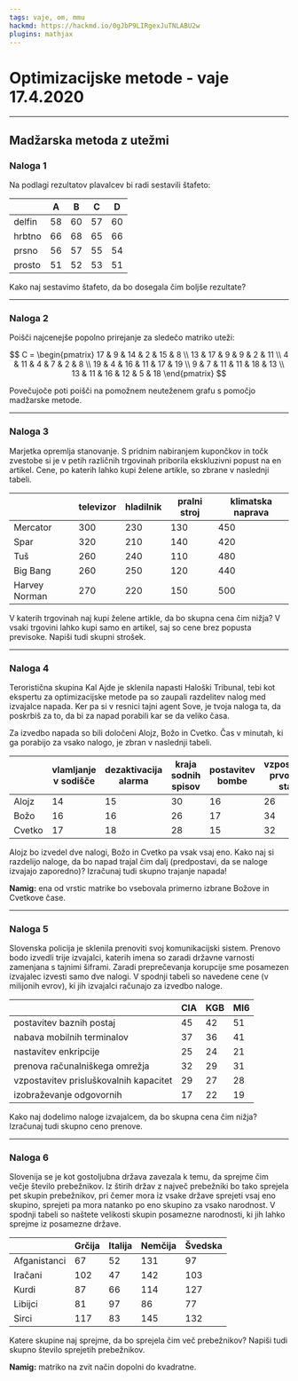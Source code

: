 ```yaml
---
tags: vaje, om, mmu
hackmd: https://hackmd.io/0gJbP9LIRgexJuTNLABU2w
plugins: mathjax
---
```

# Optimizacijske metode - vaje 17.4.2020

---

## Madžarska metoda z utežmi

### Naloga 1

Na podlagi rezultatov plavalcev bi radi sestavili štafeto:

|        | A  | B  | C  | D  |
| ------ | -- | -- | -- | -- |
| delfin | 58 | 60 | 57 | 60 |
| hrbtno | 66 | 68 | 65 | 66 |
| prsno  | 56 | 57 | 55 | 54 |
| prosto | 51 | 52 | 53 | 51 |

Kako naj sestavimo štafeto, da bo dosegala čim boljše rezultate?

---

### Naloga 2

Poišči najcenejše popolno prirejanje za sledečo matriko uteži:

$$
C = \begin{pmatrix}
17 &  9 & 14 &  2 & 15 &  8 \\
13 & 17 &  9 &  9 &  2 & 11 \\
 4 & 11 &  4 &  7 &  2 &  8 \\
19 &  4 & 16 & 11 & 17 & 19 \\
 9 &  7 & 11 & 11 & 18 & 13 \\
13 & 11 & 16 & 12 &  5 & 18
\end{pmatrix}
$$

Povečujoče poti poišči na pomožnem neuteženem grafu s pomočjo madžarske metode.

---

### Naloga 3

Marjetka opremlja stanovanje. S pridnim nabiranjem kupončkov in točk zvestobe si je v petih različnih trgovinah priborila ekskluzivni popust na en artikel. Cene, po katerih lahko kupi želene artikle, so zbrane v naslednji tabeli.

| | televizor | hladilnik | pralni stroj | klimatska naprava |
| ------------- | --- | --- | --- | --- |
| Mercator      | 300 | 230 | 130 | 450 |
| Spar          | 320 | 210 | 140 | 420 |
| Tuš           | 260 | 240 | 110 | 480 |
| Big Bang      | 260 | 250 | 120 | 440 |
| Harvey Norman | 270 | 220 | 150 | 500 |

V katerih trgovinah naj kupi želene artikle, da bo skupna cena čim nižja? V vsaki trgovini lahko kupi samo en artikel, saj so cene brez popusta previsoke. Napiši tudi skupni strošek.

---

### Naloga 4

Teroristična skupina Kal Ajde je sklenila napasti Haloški Tribunal, tebi kot ekspertu za optimizacijske metode pa so zaupali razdelitev nalog med izvajalce napada. Ker pa si v resnici tajni agent Sove, je tvoja naloga ta, da poskrbiš za to, da bi za napad porabili kar se da veliko časa.

Za izvedbo napada so bili določeni Alojz, Božo in Cvetko. Čas v minutah, ki ga porabijo za vsako nalogo, je zbran v naslednji tabeli.

| | vlamljanje v sodišče | dezaktivacija alarma | kraja sodnih spisov | postavitev bombe | vzpostavitev prvotnega stanja |
| -----  | -- | -- | -- | -- | -- |
| Alojz  | 14 | 15 | 30 | 16 | 26 |
| Božo   | 16 | 16 | 26 | 17 | 34 |
| Cvetko | 17 | 18 | 28 | 15 | 32 |

Alojz bo izvedel dve nalogi, Božo in Cvetko pa vsak vsaj eno. Kako naj si razdelijo naloge, da bo napad trajal čim dalj (predpostavi, da se naloge izvajajo zaporedno)?
Izračunaj tudi skupno trajanje napada!

**Namig:** ena od vrstic matrike bo vsebovala primerno izbrane Božove in Cvetkove čase.

---

### Naloga 5

Slovenska policija je sklenila prenoviti svoj komunikacijski sistem. Prenovo bodo izvedli trije izvajalci, katerih imena so zaradi državne varnosti zamenjana s tajnimi šiframi. Zaradi preprečevanja korupcije sme posamezen izvajalec izvesti samo dve nalogi. V spodnji tabeli so navedene cene (v milijonih evrov), ki jih izvajalci računajo za izvedbo naloge.

|                                        | CIA | KGB | MI6 |
| -------------------------------------- | --- | --- | --- |
| postavitev baznih postaj               | 45  | 42  | 51  |
| nabava mobilnih terminalov             | 37  | 36  | 41  |
| nastavitev enkripcije                  | 25  | 24  | 21  |
| prenova računalniškega omrežja         | 32  | 29  | 31  |
| vzpostavitev prisluškovalnih kapacitet | 29  | 27  | 28  |
| izobraževanje odgovornih               | 17  | 22  | 19  |

Kako naj dodelimo naloge izvajalcem, da bo skupna cena čim nižja? Izračunaj tudi skupno ceno prenove.

---

### Naloga 6

Slovenija se je kot gostoljubna država zavezala k temu,
da sprejme čim večje število prebežnikov. Iz štirih držav z največ prebežniki bo tako sprejela pet skupin prebežnikov, pri čemer mora iz vsake države sprejeti vsaj eno skupino, sprejeti pa mora natanko po eno skupino za vsako narodnost. V spodnji tabeli so naštete velikosti skupin posamezne narodnosti, ki jih lahko sprejme iz posamezne države.

| | Grčija | Italija | Nemčija | Švedska |
| ------------ | --- | -- | --- | --- |
| Afganistanci | 67  | 52 | 131 | 97  |
| Iračani      | 102 | 47 | 142 | 103 |
| Kurdi        | 87  | 66 | 114 | 127 |
| Libijci      | 81  | 97 | 86  | 77  |
| Sirci        | 117 | 83 | 145 | 132 |

Katere skupine naj sprejme, da bo sprejela čim več prebežnikov? Napiši tudi skupno število sprejetih prebežnikov.

**Namig:** matriko na zvit način dopolni do kvadratne.
